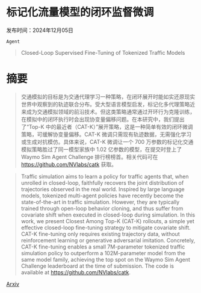 # 标记化流量模型的闭环监督微调

发布时间：2024年12月05日

`Agent`

> Closed-Loop Supervised Fine-Tuning of Tokenized Traffic Models

# 摘要

> 交通模拟的目标是为交通代理学习一种策略，在闭环展开时能如实还原现实世界中观察到的轨迹联合分布。受大型语言模型启发，标记化多代理策略近来成为交通模拟领域的前沿技术。但这类策略通常通过开环行为克隆训练，在模拟中的闭环执行时会出现协变量偏移问题。在本研究中，我们提出了“Top-K 中的最近者（CAT-K）”展开策略，这是一种简单有效的闭环微调策略，可缓解协变量偏移。CAT-K 微调只需现有轨迹数据，无需强化学习或生成对抗模仿。具体来说，CAT-K 微调让一个 700 万参数的标记化交通模拟策略胜过了同一模型家族中 1.02 亿参数的模型，在提交时登上了 Waymo Sim Agent Challenge 排行榜榜首。相关代码可在 https://github.com/NVlabs/catk 获取。

> Traffic simulation aims to learn a policy for traffic agents that, when unrolled in closed-loop, faithfully recovers the joint distribution of trajectories observed in the real world. Inspired by large language models, tokenized multi-agent policies have recently become the state-of-the-art in traffic simulation. However, they are typically trained through open-loop behavior cloning, and thus suffer from covariate shift when executed in closed-loop during simulation. In this work, we present Closest Among Top-K (CAT-K) rollouts, a simple yet effective closed-loop fine-tuning strategy to mitigate covariate shift. CAT-K fine-tuning only requires existing trajectory data, without reinforcement learning or generative adversarial imitation. Concretely, CAT-K fine-tuning enables a small 7M-parameter tokenized traffic simulation policy to outperform a 102M-parameter model from the same model family, achieving the top spot on the Waymo Sim Agent Challenge leaderboard at the time of submission. The code is available at https://github.com/NVlabs/catk.

[Arxiv](https://arxiv.org/abs/2412.05334)